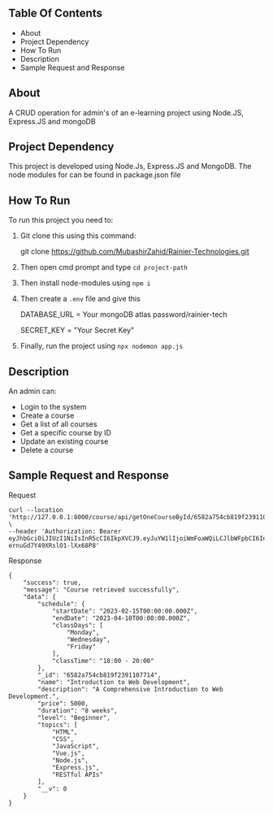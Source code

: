 

## Table Of Contents


 

 - About   
 - Project Dependency  
 - How To Run  
 - Description   
 - Sample Request and Response


 
 

## About

 A CRUD operation for admin's of an e-learning project  using Node.JS, Express.JS and mongoDB
 

## Project Dependency

 This project is developed using Node.Js, Express.JS and MongoDB. The node modules for can be found in package.json file
 

 

## How To Run

 
To run this project you need to:
1. Git clone this using this command:
	

    git clone https://github.com/MubashirZahid/Rainier-Technologies.git

 
2. Then open cmd prompt and type  `cd project-path`
3. Then install node-modules using `npm i`
4. Then create a `.env`  file and give this

	

    DATABASE_URL = Your mongoDB atlas password/rainier-tech
	

    SECRET_KEY = "Your Secret Key"
	
6. Finally, run the project using `npx nodemon app.js` 
	
 

## Description

An admin can:

 - Login to the system 
 - Create a course
 -  Get a list of all courses 
 - Get a specific course by ID 
 - Update an existing course 
 - Delete a course

## Sample Request and Response

Request

    curl --location 'http://127.0.0.1:8000/course/api/getOneCourseById/6582a754cb819f2391107714' \
    --header 'Authorization: Bearer eyJhbGciOiJIUzI1NiIsInR5cCI6IkpXVCJ9.eyJuYW1lIjoiWmFoaWQiLCJlbWFpbCI6InphaGlkQGdtYWlsLmNvbSIsInJvbGUiOjEsIl9fdiI6MCwiaWF0IjoxNzAzMTY0MTcwLCJleHAiOjE3MDMxNjc3NzB9.fYa782AXV05ZE4Ms9T-ernuGd7Y49XRslO1-lXx68P8'

Response

    {
        "success": true,
        "message": "Course retrieved successfully",
        "data": {
            "schedule": {
                "startDate": "2023-02-15T00:00:00.000Z",
                "endDate": "2023-04-10T00:00:00.000Z",
                "classDays": [
                    "Monday",
                    "Wednesday",
                    "Friday"
                ],
                "classTime": "18:00 - 20:00"
            },
            "_id": "6582a754cb819f2391107714",
            "name": "Introduction to Web Development",
            "description": "A Comprehensive Introduction to Web Development.",
            "price": 5000,
            "duration": "8 weeks",
            "level": "Beginner",
            "topics": [
                "HTML",
                "CSS",
                "JavaScript",
                "Vue.js",
                "Node.js",
                "Express.js",
                "RESTful APIs"
            ],
            "__v": 0
        }
    }
